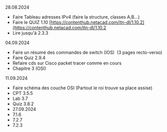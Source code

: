 28.08.2024
- Faire Tableau adresses IPv4 (faire la structure, classes A,B…)
- Faire le QUIZ 1.10 [https://contenthub.netacad.com/itn-dl/1.10.2](https://contenthub.netacad.com/itn-dl/1.10.2
- Lire jusqu'à 2.3.3

04.09.2024
- Faire un résumé des commandes de switch (IOS)  (3 pages recto-verso)
- Faire Quiz 2.9.4
- Refaire cds sur Cisco packet tracer comme en cours
- Chapitre 3 (OSI)

11.09.2024
- Faire schéma des couche OSI (Partout le roi trouve sa place assise)
- CPT 3.5.5
- Lab 3.7
- Quiz 3.8.2
- 27.09.2024
- 7.1.6
- 7.2.7
- 7.2.3